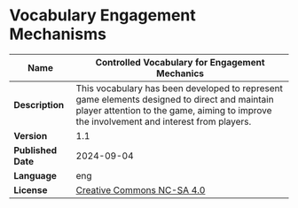 # Vocabulary Engagement Mechanisms

| **Name**           | Controlled Vocabulary for Engagement Mechanics                            |
|--------------------|-----------------------------------------------------------------------------------------------------------------------------------------------------------------------------------------------------|
| **Description**    | This vocabulary has been developed to represent game elements designed to direct and maintain player attention to the game, aiming to improve the involvement and interest from players. |
| **Version**        | 1.1                                                                                                                                                                                             |
| **Published Date** | 2024-09-04                                                                                                                                                                                          |
| **Language**       | eng                                                                                                                                                                                                 |
| **License**        | [Creative Commons NC-SA 4.0](https://creativecommons.org/licenses/by-nc-sa/4.0/)  |

